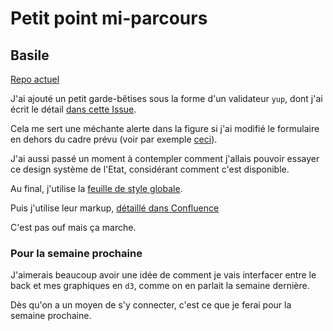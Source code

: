 # Petit point mi-parcours

## Basile

[Repo actuel](https://github.com/etalab/radar-tech-frontend/commits/master)

J'ai ajouté un petit garde-bêtises sous la forme d'un validateur `yup`, dont j'ai écrit le détail [dans cette Issue](https://github.com/etalab/radar-tech/issues/1#issuecomment-737520976).

Cela me sert une méchante alerte dans la figure si j'ai modifié le formulaire en dehors du cadre prévu (voir par exemple [ceci](https://github.com/etalab/radar-tech-frontend/blob/master/src/components/Survey.js#L118)).

J'ai aussi passé un moment à contempler comment j'allais pouvoir essayer ce design système de l'Etat, considérant comment c'est disponible.

Au final, j'utilise la [feuille de style globale](https://github.com/etalab/radar-tech-frontend/commit/4531697a424f79a06e2b2a3c7cfffaf1c98174a5#diff-6c4665b25d9b68d0370b33ed75df4ab63d07766cdbf3a36eb36a899237c584dcR9).

Puis j'utilise leur markup, [détaillé dans Confluence](https://github.com/etalab/radar-tech-frontend/commit/4531697a424f79a06e2b2a3c7cfffaf1c98174a5#diff-9d030438a5aa30af068444ffce730182a46ee27348564d099259277c1b19bc15)

C'est pas ouf mais ça marche.

### Pour la semaine prochaine
J'aimerais beaucoup avoir une idée de comment je vais interfacer entre le back et mes graphiques en `d3`, comme on en parlait la semaine dernière.

Dès qu'on a un moyen de s'y connecter, c'est ce que je ferai pour la semaine prochaine.
